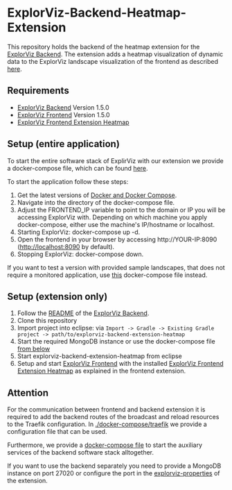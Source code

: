 # ExplorViz-Backend-Heatmap-Extension

This repository holds the backend of the heatmap extension for the [ExplorViz Backend](https://github.com/ExplorViz/explorviz-backend). The extension adds a heatmap visualization of dynamic data to the ExplorViz landscape visualization of the frontend as described [here](https://github.com/ExplorViz/explorviz-frontend-extension-heatmap).

## Requirements
* [ExplorViz Backend](https://github.com/ExplorViz/explorviz-backend/tree/1.5.0) Version 1.5.0 
* [ExplorViz Frontend](https://github.com/ExplorViz/explorviz-frontend/tree/1.5.0) Version 1.5.0
* [ExplorViz Frontend Extension Heatmap](https://github.com/ExplorViz/explorviz-frontend-extension-heatmap)

## Setup (entire application)

To start the entire software stack of ExplirViz with our extension we provide a docker-compose file, which can be found [here](https://github.com/ExplorViz/explorviz-backend-extension-heatmap/blob/master/docker-compose/explorviz-extended/docker-compose.yml).

To start the application follow these steps:

1. Get the latest versions of [Docker and Docker Compose](https://www.docker.com/get-started).
2. Navigate into the directory of the docker-compose file.
3. Adjust the FRONTEND_IP variable to point to the domain or IP you will be accessing ExplorViz with. Depending on which machine you apply docker-compose, either use the machine's IP/hostname or localhost.
4. Starting ExplorViz: docker-compose up -d.
5. Open the frontend in your browser by accessing http://YOUR-IP:8090 ([http://localhost:8090](http://localhost:8090) by default).
6. Stopping ExplorViz: docker-compose down.

If you want to test a version with provided sample landscapes, that does not require a monitored application, use [this](https://github.com/ExplorViz/explorviz-backend-extension-heatmap/blob/master/docker-compose/explorviz-extended-sample/docker-compose.yml) docker-compose file instead.

## Setup (extension only)

1. Follow the [README](https://github.com/ExplorViz/explorviz-backend/tree/1.5.0/README.md) of the [ExplorViz Backend](https://github.com/ExplorViz/explorviz-backend/tree/1.5.0).
2. Clone this repository
3. Import project into eclipse: via `Import -> Gradle -> Existing Gradle project -> path/to/explorviz-backend-extension-heatmap`
4. Start the required MongoDB instance or use the docker-compose file [from below](#Attention)
5. Start explorviz-backend-extension-heatmap from eclipse
6. Setup and start [ExplorViz Frontend](https://github.com/ExplorViz/explorviz-frontend/tree/1.5.0) with the installed [ExplorViz Frontend Extension Heatmap](https://github.com/ExplorViz/explorviz-frontend-extension-heatmap) as explained in the frontend extension.

## Attention

For the communication between frontend and backend extension it is required  to add the backend routes of the broadcast and reload resources to the Traefik configuration. In [./docker-compose/traefik](https://github.com/ExplorViz/explorviz-backend-extension-heatmap/tree/master/docker-compose/traefik) we provide a configuration file that can be used.

Furthermore, we provide a [docker-compose file](https://github.com/ExplorViz/explorviz-backend-extension-heatmap/blob/master/docker-compose/auxiliary-software-stack/docker-compose.yml) to start the auxiliary services of the backend software stack alltogether.

If you want to use the backend separately you need to provide a MongoDB instance on port 27020 or configure the port in the [explorviz-properties](https://github.com/ExplorViz/explorviz-backend-extension-heatmap/blob/master/src/main/resources/explorviz.properties) of the extension.
